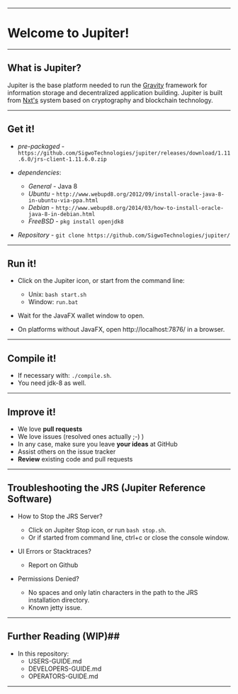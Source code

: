 ----
# Welcome to Jupiter! #

----
## What is Jupiter? ##
Jupiter is the base platform needed to run the [Gravity](https://github.com/SigwoTechnologies/jupiter-gravity) framework for information storage and decentralized application building. Jupiter is built from [Nxt's](https://nxt.org) system based on cryptography and blockchain technology.

----
## Get it! ##

  - *pre-packaged* - `https://github.com/SigwoTechnologies/jupiter/releases/download/1.11.6.0/jrs-client-1.11.6.0.zip`

  - *dependencies*:
    - *General* - Java 8
    - *Ubuntu* - `http://www.webupd8.org/2012/09/install-oracle-java-8-in-ubuntu-via-ppa.html`
    - *Debian* - `http://www.webupd8.org/2014/03/how-to-install-oracle-java-8-in-debian.html`
    - *FreeBSD* - `pkg install openjdk8`

  - *Repository* - `git clone https://github.com/SigwoTechnologies/jupiter/`
  
----
## Run it! ##

  - Click on the Jupiter icon, or start from the command line:
     - Unix: `bash start.sh`
     - Window: `run.bat`

  - Wait for the JavaFX wallet window to open.
  - On platforms without JavaFX, open http://localhost:7876/ in a browser.

----
## Compile it! ##

  - If necessary with: `./compile.sh`.
  - You need jdk-8 as well.

----
## Improve it! ##

  - We love **pull requests**
  - We love issues (resolved ones actually ;-) )
  - In any case, make sure you leave **your ideas** at GitHub
  - Assist others on the issue tracker
  - **Review** existing code and pull requests

----
## Troubleshooting the JRS (Jupiter Reference Software) ##

  - How to Stop the JRS Server?
    - Click on Jupiter Stop icon, or run `bash stop.sh`.
    - Or if started from command line, ctrl+c or close the console window.

  - UI Errors or Stacktraces?
    - Report on Github

  - Permissions Denied?
    - No spaces and only latin characters in the path to the JRS installation directory.
    - Known jetty issue.

----
## Further Reading (WIP)##

  - In this repository: 
    - USERS-GUIDE.md
    - DEVELOPERS-GUIDE.md
    - OPERATORS-GUIDE.md
    
----

